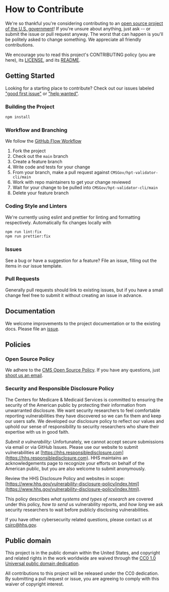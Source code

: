 # How to Contribute

We're so thankful you're considering contributing to an [open source project of
the U.S. government](https://code.gov/)! If you're unsure about anything, just
ask -- or submit the issue or pull request anyway. The worst that can happen is
you'll be politely asked to change something. We appreciate all friendly
contributions.

We encourage you to read this project's CONTRIBUTING policy (you are here), its
[LICENSE](LICENSE.md), and its [README](README.md).

## Getting Started

Looking for a starting place to contribute? Check out our issues labeled ["good first issue"](https://github.com/CMSgov/hpt-validator-cli/labels/good%20first%20issue) or ["help wanted"](https://github.com/CMSgov/hpt-validator-cli/labels/help%20wanted).

### Building the Project

```sh
npm install
```

### Workflow and Branching

We follow the [GitHub Flow Workflow](https://guides.github.com/introduction/flow/)

1.  Fork the project
1.  Check out the `main` branch
1.  Create a feature branch
1.  Write code and tests for your change
1.  From your branch, make a pull request against `CMSGov/hpt-validator-cli/main`
1.  Work with repo maintainers to get your change reviewed
1.  Wait for your change to be pulled into `CMSGov/hpt-validator-cli/main`
1.  Delete your feature branch

### Coding Style and Linters

We're currently using eslint and prettier for linting and formatting respectively. Automatically fix changes locally with

```sh
npm run lint:fix
npm run prettier:fix
```

### Issues

See a bug or have a suggestion for a feature? File an issue, filling out the items in our issue template.

### Pull Requests

Generally pull requests should link to existing issues, but if you have a small change feel free to submit it without creating an issue in advance.

## Documentation

We welcome improvements to the project documentation or to the existing
docs. Please file an [issue](https://github.com/CMSGov/hpt-validator-cli/issues).

## Policies

### Open Source Policy

We adhere to the [CMS Open Source
Policy](https://github.com/CMSGov/cms-open-source-policy). If you have any
questions, just [shoot us an email](mailto:opensource@cms.hhs.gov).

### Security and Responsible Disclosure Policy

The Centers for Medicare & Medicaid Services is committed to ensuring the
security of the American public by protecting their information from
unwarranted disclosure. We want security researchers to feel comfortable
reporting vulnerabilities they have discovered so we can fix them and keep our
users safe. We developed our disclosure policy to reflect our values and uphold
our sense of responsibility to security researchers who share their expertise
with us in good faith.

_Submit a vulnerability:_ Unfortunately, we cannot accept secure submissions via
email or via GitHub Issues. Please use our website to submit vulnerabilities at
[https://hhs.responsibledisclosure.com](https://hhs.responsibledisclosure.com).
HHS maintains an acknowledgements page to recognize your efforts on behalf of
the American public, but you are also welcome to submit anonymously.

Review the HHS Disclosure Policy and websites in scope:
[https://www.hhs.gov/vulnerability-disclosure-policy/index.html](https://www.hhs.gov/vulnerability-disclosure-policy/index.html).

This policy describes _what systems and types of research_ are covered under this
policy, _how to send_ us vulnerability reports, and _how long_ we ask security
researchers to wait before publicly disclosing vulnerabilities.

If you have other cybersecurity related questions, please contact us at
[csirc@hhs.gov](mailto:csirc@hhs.gov).

## Public domain

This project is in the public domain within the United States, and copyright and related rights in the work worldwide are waived through the [CC0 1.0 Universal public domain dedication](https://creativecommons.org/publicdomain/zero/1.0/).

All contributions to this project will be released under the CC0 dedication. By submitting a pull request or issue, you are agreeing to comply with this waiver of copyright interest.
